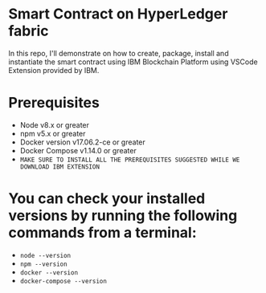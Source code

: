 # Smart Contract on HyperLedger fabric
In this repo, I'll demonstrate on how to create, package, install and instantiate the smart contract using IBM Blockchain Platform using VSCode Extension provided by IBM.
# Prerequisites 
- Node v8.x or greater
- npm v5.x or greater
- Docker version v17.06.2-ce or greater
- Docker Compose v1.14.0 or greater
- `MAKE SURE TO INSTALL ALL THE PREREQUISITES SUGGESTED WHILE WE DOWNLOAD IBM EXTENSION`

# You can check your installed versions by running the following commands from a terminal:
- `node --version`
- `npm --version`
- `docker --version`
- `docker-compose --version`


